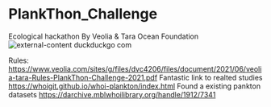 # PlankThon_Challenge
Ecological hackathon By Veolia &amp; Tara Ocean Foundation
![external-content duckduckgo com](https://user-images.githubusercontent.com/47741591/122954237-f175b180-d387-11eb-928b-67ece101258d.jpg)

Rules:
https://www.veolia.com/sites/g/files/dvc4206/files/document/2021/06/veolia-tara-Rules-PlankThon-Challenge-2021.pdf
Fantastic link to realted studies https://whoigit.github.io/whoi-plankton/index.html
Found a existing pankton datasets https://darchive.mblwhoilibrary.org/handle/1912/7341
